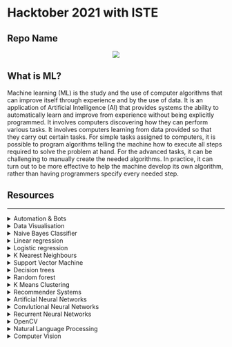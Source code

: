 <h1>
  Hacktober 2021 with ISTE
</h1>

<h2>
  Repo Name
</h2>

<p align="center">
<img src="https://github.com/Tirth22/Temp/blob/main/5e0c09805d04718512864363ab3f0d78.gif">
</p>


## What is ML?
Machine learning (ML) is the study and the use of computer algorithms that can improve itself through experience and by the use of data. It is an application of Artificial Intelligence (AI) that provides systems the ability to automatically learn and improve from experience without being explicitly programmed. It involves computers discovering how they can perform various tasks. It involves computers learning from data provided so that they carry out certain tasks. For simple tasks assigned to computers, it is possible to program algorithms telling the machine how to execute all steps required to solve the problem at hand. For the advanced tasks, it can be challenging to manually create the needed algorithms. In practice, it can turn out to be more effective to help the machine develop its own algorithm, rather than having programmers specify every needed step.

## Resources

---
<details>
<summary>Automation & Bots</summary>
<br>



Relevant Examples:

* Sending email using python
* Linkedin Bots

 </details>

<details>
  
<summary>Data Visualisation</summary>
<br>

Relevant Examples:

* Covid data visualisation
</details>

<details>
<summary>Naive Bayes Classifier</summary>
<br>


Relevant Examples:

* Given the weather conditions, each tuple classifies the conditions as fit(“Yes”) or unfit(“No”) for plaing golf.
 </details>

<details>
<summary>Linear regression</summary>
<br>

Relevant Examples:

* Air Quality Prediction
</details>

<details>
<summary>Logistic regression</summary>
<br>



Relevant Examples:

* Diabeties Classification using Logistic regression
</details>
  
<details>
  
<summary>K Nearest Neighbours</summary>
<br>

Relevant Examples:
 
* Face recognition using haarcascades and KNN
  
</details>

<details>
  
<summary>Support Vector Machine </summary>
<br>
  

Relevant Examples:

* SVM for identifying the classification of genes given genes dataset

 </details>

<details>
  
<summary>Decision trees </summary>
<br>
  

Relevant Examples:

* Predict the surviours left and evaluation metrics using the Titanic dataset.

</details>

<details>
  
<summary>Random forest </summary>
<br>


Relevant Examples:

* Predict the surviours left and evaluation metrics using the Titanic dataset.

  </details>

<details>
  
<summary>K Means Clustering
 </summary>
<br>


Relevant Examples:

* Dominant color detection

  </details>
  <details>
  
<summary>Recommender Systems</summary>
<br>

Relevant Examples:

* Recommend movies based on collaborative filtering 

</details>
  <details>
  
<summary>Artificial Neural Networks</summary>
<br>

Relevant Examples:

* Predict the label of the input image of MNIST Digits and show the evaluation metrics of the model used.

</details>

<details>
  
<summary>Convlutional Neural Networks</summary>
<br>
  
Relevant Examples:

* Predict the label of the input image of Fashion MNIST  and show the evaluation metrics of the model used
* Cat vs Dog Classifier
* Hand Gesture Recognition

</details>

<details>
  
<summary>Recurrent Neural Networks</summary>
<br>


Relevant Examples:

* Time Series Predictions using RNN.

  </details>
<details>
  
<summary>OpenCV</summary>
<br>

Relevant Examples:

* Mask Detection using Haarcascades and opencv.
</details>
<details>
  
<summary>Natural Language Processing </summary>
<br>


Relevant Examples:

* Text rank algortihm to find the most important keywords in a paragraph
</details>
<details>
  
<summary>Computer Vision </summary>
<br>



Relevant Examples:

* Optical Character Recognition
</details>

